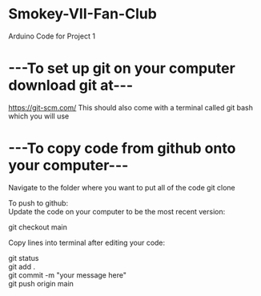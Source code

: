 # Smokey-VII-Fan-Club
Arduino Code for Project 1

# ---To set up git on your computer download git at---  
https://git-scm.com/
This should also come with a terminal called git bash which you will use

# ---To copy code from github onto your computer---
Navigate to the folder where you want to put all of the code
git clone 

To push to github:  
Update the code on your computer to be the most recent version:  

git checkout main  
  
Copy lines into terminal after editing your code:  

git status  
git add .  
git commit -m "your message here"  
git push origin main  

